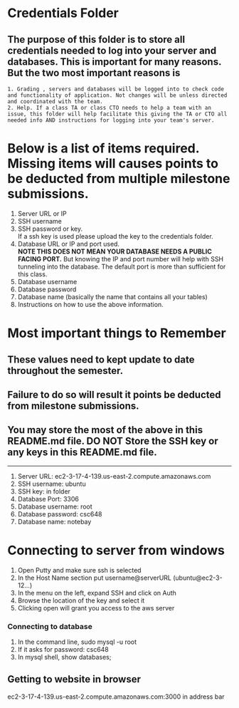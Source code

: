 # Credentials Folder

## The purpose of this folder is to store all credentials needed to log into your server and databases. This is important for many reasons. But the two most important reasons is
    1. Grading , servers and databases will be logged into to check code and functionality of application. Not changes will be unless directed and coordinated with the team.
    2. Help. If a class TA or class CTO needs to help a team with an issue, this folder will help facilitate this giving the TA or CTO all needed info AND instructions for logging into your team's server. 


# Below is a list of items required. Missing items will causes points to be deducted from multiple milestone submissions.

1. Server URL or IP
2. SSH username
3. SSH password or key.
    <br> If a ssh key is used please upload the key to the credentials folder.
4. Database URL or IP and port used.
    <br><strong> NOTE THIS DOES NOT MEAN YOUR DATABASE NEEDS A PUBLIC FACING PORT.</strong> But knowing the IP and port number will help with SSH tunneling into the database. The default port is more than sufficient for this class.
5. Database username
6. Database password
7. Database name (basically the name that contains all your tables)
8. Instructions on how to use the above information.

# Most important things to Remember
## These values need to kept update to date throughout the semester. <br>
## <strong>Failure to do so will result it points be deducted from milestone submissions.</strong><br>
## You may store the most of the above in this README.md file. DO NOT Store the SSH key or any keys in this README.md file.

------------------------------------------------------------------

1. Server URL: ec2-3-17-4-139.us-east-2.compute.amazonaws.com
2. SSH username: ubuntu
3. SSH key: in folder
4. Database Port: 3306
5. Database username: root
6. Database password: csc648
7. Database name: notebay

# Connecting to server from windows
1. Open Putty and make sure ssh is selected
2. In the Host Name section put username@serverURL (ubuntu@ec2-3-12...)
3. In the menu on the left, expand SSH and click on Auth
4. Browse the location of the key and select it
5. Clicking open will grant you access to the aws server

### Connecting to database
1. In the command line, sudo mysql -u root
2. If it asks for password: csc648
3. In mysql shell, show databases;

## Getting to website in browser
ec2-3-17-4-139.us-east-2.compute.amazonaws.com:3000 in address bar
